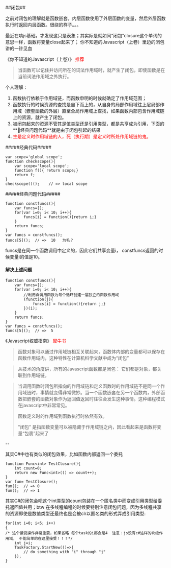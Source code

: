 ##闭包##

之前对闭包的理解就是函数嵌套，内层函数使用了外层函数的变量，然后外层函数执行时返回内层函数。很绕的样子。。。

最近在啃js基础，才发现这只是表象；其实际是就如同“闭包”closure这个单词的意思一样，函数将变量close起来了； 你不知道的Javascript（上卷）里边的闭包讲的一针见血

《你不知道的Javascript（上卷）》 <span style="color:red">推荐</span>
> 当函数可以记住并访问所在的词法作用域时，就产生了闭包，即使函数是在当前词法作用域之外执行。

个人理解：

1. 函数执行依赖于作用域链，而函数申明的时候就确定了作用域范围；
2. 函数执行的时候资源的查找是自下而上的，从自身的局部作用域往上层局部作用域（嵌套函数的外层）直至全局作用域上查找，如果函数内部包含作用域链上的资源，就产生了闭包。
3. 被闭包起来的资源不管其是值类型还是引用类型，都是共享成为引用，下面的**经典问题代码**就是由于闭包引起的结果
4. <span style='color:red'>生是定义时作用域链的人，死（执行期）是定义时所处作用域链的鬼。</span>

#####经典代码#####
```
var scope='global scope';
function checkscope(){
	var scope='local scope';
	function f(){ return scope;}
	return f;
}
checkscope()();    // => local scope
``` 
#####经典问题代码#####
```
function constfuncs(){
	var funcs=[];
	for(var i=0; i< 10; i++){
		funcs[i] = function(){return i;}
	}
	return funcs;
}
var funcs = constfuncs();
funcs[5]();  // =>  10   为毛？
```
funcs是在同一个函数调用中定义的，因此它们共享变量i， constfuncs返回的时候变量i的值是10。

#### 解决上述问题 ####
```
function constfuncs(){
	var funcs=[];
	for(var i=0; i< 10; i++){
		//利用自调用函数为每个循环创建一层独立的函数作用域
		(function(j){
			funcs[i] = function(){return j;}
		})(i);
	}
	return funcs;
}
var funcs = constfuncs();
funcs[5]();  // =>  5
```


《Javascript权威指南》 <span style='color:#f00'>犀牛书</span>
> 函数对象可以通过作用域链相互关联起来，函数体内部的变量都可以保存在函数作用域内，这种特性在计算机科学文献中成为“闭包”

> 从技术的角度讲，所有的Javascript函数都是闭包： 它们都是对象，都关联到作用域链。

> 当调用函数时闭包所指向的作用域链和定义函数时的作用域链不是同一个作用域链时，事情就变得非常微妙。当一个函数嵌套在另一个函数内，外部函数把嵌套的函数对象作为返回值返回时往往会发生这种事情。这种编程模式在javascript中非常常见。
> 
> 函数定义时的作用域到函数执行时依然有效。 
> 
> "闭包” 是指函数变量可以被隐藏于作用域链之内，因此看起来是函数将变量“包裹”起来了

--

其实C#中也有类似的闭包效果，比如函数内部返回一个委托

```
function Func<int> TestClosure(){
    int count=0;
    return new Func<int>(() => count++);
}
var fun= TestClosure();
fun();  // => 0
fun();  // => 1 
```
其实C#的闭包会吧这个int类型的count包装在一个匿名类中而变成引用类型给委托返回值共用；btw 在多线程编程的时候要特别注意闭包问题，因为多线程共享的资源即使是数值类型还最终也是会被clr以匿名类的形式弄成引用类型:

```
for(int i=0; i<5; i++)
{
/* 这个接受操作非常重要，如果省略 每个task的i都会是4  注意：js没有c#这样的块级作用域， 不能简单的在这里接受！！！*/
	int j=i; 
	TaskFactory.StartNew(()=>{ 
		// do something with "i" through "j"
	});
}
```